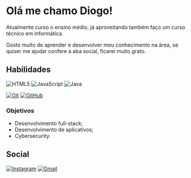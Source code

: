 # Olá me chamo Diogo!

Atualmente curso o ensino médio, já aproveitando também faço um curso técnico em informática.

Gosto muito de aprender e desenvolver meu conhecimento na área, se quiser me ajudar confere a aba social, ficarei muito grato.

## Habilidades

![HTML5](https://img.shields.io/badge/HTML-000?style=for-the-badge&logo=html5&logoColor=30A3DC)
![JavaScript](https://img.shields.io/badge/JavaScript-000?style=for-the-badge&logo=javascript&logoColor=30A3DC)
![Java](https://img.shields.io/badge/Java-000?style=for-the-badge&logo=java&logoColor=30A3DC)

[![Git](https://img.shields.io/badge/Git-000?style=for-the-badge&logo=git&logoColor=E94D5F)]()
[![GitHub](https://img.shields.io/badge/GitHub-000?style=for-the-badge&logo=github&logoColor=30A3DC)]()

### Objetivos

* Desenvolvimento full-stack;
* Desenvolvimento de aplicativos;
* Cybersecurity.

## Social

[![Instagram](https://img.shields.io/badge/Instagram-000?style=for-the-badge&logo=instagram)](https://www.instagram.com/diogo_agsilva/)
[![Gmail](https://img.shields.io/badge/Gmail-D14836?style=for-the-badge&logo=gmail&logoColor=white)](diogosilvaaugusto13@gmail.com)



